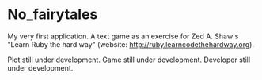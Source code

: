 No_fairytales
=============

My very first application. A text game as an exercise for Zed A. Shaw's "Learn Ruby the hard way" (website: http://ruby.learncodethehardway.org).

Plot still under development. Game still under development. Developer still under development.
